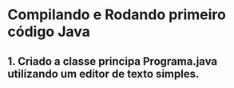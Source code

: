 # Compilando e Rodando primeiro código Java

## 1. Criado a classe principa Programa.java utilizando um editor de texto simples.
